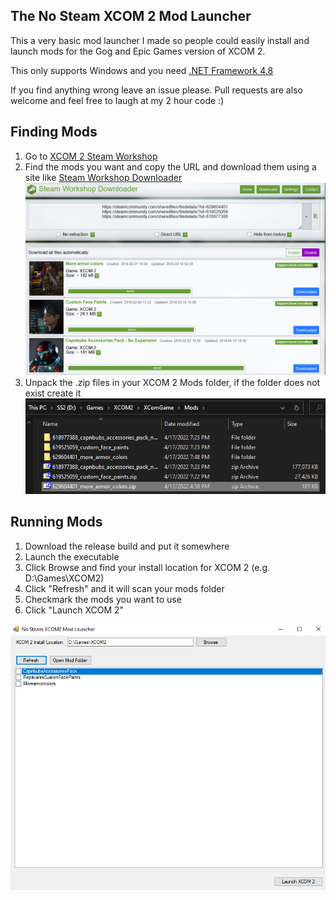 ## The No Steam XCOM 2 Mod Launcher

This a very basic mod launcher I made so people could easily install and launch mods for the Gog and Epic Games version of XCOM 2.

This only supports Windows and you need [.NET Framework 4.8](https://dotnet.microsoft.com/en-us/download/dotnet-framework)

If you find anything wrong leave an issue please. Pull requests are also welcome and feel free to laugh at my 2 hour code :)

## Finding Mods

1. Go to [XCOM 2 Steam Workshop](https://steamcommunity.com/app/268500/workshop/)
2. Find the mods you want and copy the URL and download them using a site like [Steam Workshop Downloader](https://steamworkshopdownloader.io/)
![Screenshot of Steam Workshop Downloader](/Assets/download_mods.png)
3. Unpack the .zip files in your XCOM 2 Mods folder, if the folder does not exist create it
![Screenshot of XCOM2 Mods Folder](/Assets/unpack_mods.png)


## Running Mods

1. Download the release build and put it somewhere
2. Launch the executable
3. Click Browse and find your install location for XCOM 2 (e.g. D:\Games\XCOM2)
4. Click "Refresh" and it will scan your mods folder
5. Checkmark the mods you want to use
6. Click "Launch XCOM 2"

![Screenshot of Tool](/Assets/nosteamxcom2_01.png)
